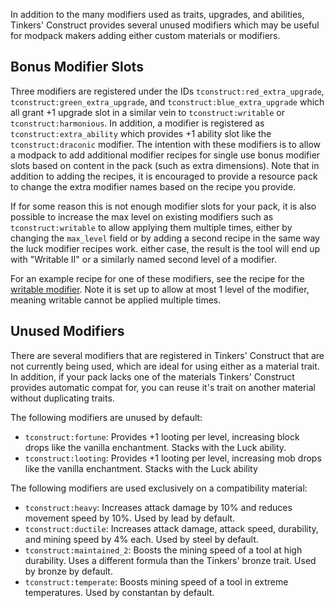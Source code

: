 In addition to the many modifiers used as traits, upgrades, and abilities, Tinkers' Construct provides several unused modifiers which may be useful for modpack makers adding either custom materials or modifiers.

## Bonus Modifier Slots

Three modifiers are registered under the IDs `tconstruct:red_extra_upgrade`, `tconstruct:green_extra_upgrade`, and `tconstruct:blue_extra_upgrade` which all grant +1 upgrade slot in a similar vein to `tconstruct:writable` or `tconstruct:harmonious`. In addition, a modifier is registered as `tconstruct:extra_ability` which provides +1 ability slot like the `tconstruct:draconic` modifier. The intention with these modifiers is to allow a modpack to add additional modifier recipes for single use bonus modifier slots based on content in the pack (such as extra dimensions). Note that in addition to adding the recipes, it is encouraged to provide a resource pack to change the extra modifier names based on the recipe you provide.

If for some reason this is not enough modifier slots for your pack, it is also possible to increase the max level on existing modifiers such as `tconstruct:writable` to allow applying them multiple times, either by changing the `max_level` field or by adding a second recipe in the same way the luck modifier recipes work. either case, the result is the tool will end up with "Writable II" or a similarly named second level of a modifier.

For an example recipe for one of these modifiers, see the recipe for the [writable modifier](/SlimeKnights/TinkersConstruct/blob/1.16/src/generated/resources/data/tconstruct/recipes/tools/modifiers/slotless/writable.json). Note it is set up to allow at most 1 level of the modifier, meaning writable cannot be applied multiple times.

## Unused Modifiers

There are several modifiers that are registered in Tinkers' Construct that are not currently being used, which are ideal for using either as a material trait. In addition, if your pack lacks one of the materials Tinkers' Construct provides automatic compat for, you can reuse it's trait on another material without duplicating traits.

The following modifiers are unused by default:

* `tconstruct:fortune`: Provides +1 looting per level, increasing block drops like the vanilla enchantment. Stacks with the Luck ability.
* `tconstruct:looting`: Provides +1 looting per level, increasing mob drops like the vanilla enchantment. Stacks with the Luck ability

The following modifiers are used exclusively on a compatibility material:

* `tconstruct:heavy`: Increases attack damage by 10% and reduces movement speed by 10%. Used by lead by default.
* `tconstruct:ductile`: Increases attack damage, attack speed, durability, and mining speed by 4% each. Used by steel by default.
* `tconstruct:maintained_2`: Boosts the mining speed of a tool at high durability. Uses a different formula than the Tinkers' bronze trait. Used by bronze by default.
* `tconstruct:temperate`: Boosts mining speed of a tool in extreme temperatures. Used by constantan by default.